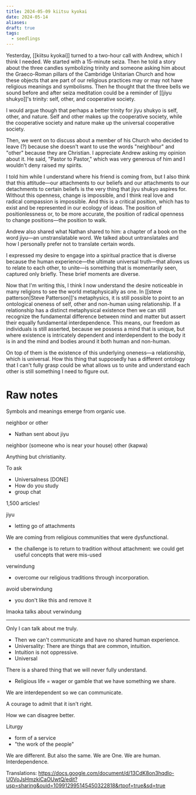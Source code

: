```yaml
---
title: 2024-05-09 kiitsu kyokai
date: 2024-05-14
aliases: 
draft: true
tags:
  - seedlings
---
```

Yesterday, [[kiitsu kyokai]] turned to a two-hour call with Andrew, which I think I needed. We started with a 15-minute seiza. Then he told a story about the three candles symbolizing trinity and someone asking him about the Graeco-Roman pillars of the Cambridge Unitarian Church and how these objects that are part of our religious practices may or may not have religious meanings and symbolisms. Then he thought that the three bells we sound before and after seiza meditation could be a reminder of [[jiyu shukyo]]'s trinity: self, other, and cooperative society.

I would argue though that perhaps a better trinity for jiyu shukyo is self, other, and nature. Self and other makes up the cooperative society, while the cooperative society and nature make up the universal cooperative society.

Then, we went on to discuss about a member of his Church who decided to leave (?) because she doesn't want to use the words "neighbour" and "other" because they are Christian. I appreciate Andrew asking my opinion about it. He said, "Pastor to Pastor," which was very generous of him and I wouldn't deny raised my spirits.

I told him while I understand where his friend is coming from, but I also think that this attitude—our attachments to our beliefs and our attachments to our detachments to certain beliefs is the very thing that jiyu shukyo aspires for. Without this openness, change is impossible, and I think real love and radical compassion is impossible. And this is a critical position, which has to exist and be represented in our ecology of ideas. The position of positionlessness or, to be more accurate, the position of radical openness to change positions—the position to walk.

Andrew also shared what Nathan shared to him: a chapter of a book on the word jiyu—an unstranslatable word. We talked about untranslatales and how I personally prefer not to translate certain words.

I expressed my desire to engage into a spiritual practice that is diverse because the human experience—the ultimate universal truth—that allows us to relate to each other, to unite—is something that is momentarily seen, captured only briefly. These brief moments are diverse.

Now that I'm writing this, I think I now understand the desire noticeable in many religions to see the world metaphysically as one. In [[steve patterson|Steve Patterson]]'s metaphysics, it is still possible to point to an ontological oneness of self, other and non-human using relationship. If a relationship has a distinct metaphysical existence then we can still recognize the fundamental difference between mind and matter but assert their equally fundamental interdependence. This means, our freedom as individuals is still asserted, because we possess a mind that is unique, but where existence is intricately dependent and interdependent to the body it is in and the mind and bodies around it both human and non-human.

On top of them is the existence of this underlying oneness—a relationship, which is universal. How this thing that supposedly has a different ontology that I can't fully grasp could be what allows us to unite and understand each other is still something I need to figure out.

# Raw notes

Symbols and meanings emerge from organic use.

neighbor or other
- Nathan sent about jiyu

neighbor (someone who is near your house)
other (kapwa)

Anything but christianity.

To ask
- Universalness [DONE]
- How do you study
- group chat

1,500 articles!

jiyu
- letting go of attachments

We are coming from religious communities that were dysfunctional.
- the challenge is to return to tradition without attachment: we could get useful concepts that were mis-used

verwindung
- overcome our religious traditions through incorporation.

avoid uberwindung
- you don't like this and remove it

Imaoka talks about verwindung

***

Only I can talk about me truly.
- Then we can't communicate and have no shared human experience.
- Universality: There are things that are common, intuition.
- Intuition is not oppressive.
- Universal

There is a shared thing that we will never fully understand.
- Religious life = wager or gamble that we have something we share.

We are interdependent so we can communicate.

A courage to admit that it isn't right.

How we can disagree better.

Liturgy
- form of a service
- "the work of the people"

We are different.
But also the same.
We are One.
We are human.
Interdependence.

Translations: https://docs.google.com/document/d/13CdK8on3hqdlo-U0VoJsHmzkiCaOUwtQ/edit?usp=sharing&ouid=109912995145450322818&rtpof=true&sd=true